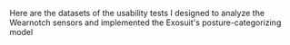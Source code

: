 Here are the datasets of the usability tests I designed to analyze the Wearnotch sensors and implemented the Exosuit's posture-categorizing model

